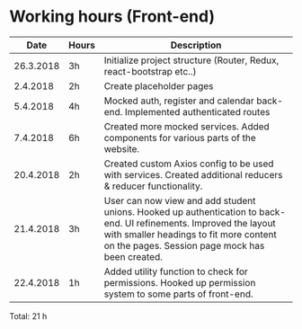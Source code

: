 # Working hours (Front-end)

| Date      | Hours | Description                                                                                                                                                                                                     |
| --------- | ----- | --------------------------------------------------------------------------------------------------------------------------------------------------------------------------------------------------------------- |
| 26.3.2018 | 3h    | Initialize project structure (Router, Redux, react-bootstrap etc..)                                                                                                                                             |
| 2.4.2018  | 2h    | Create placeholder pages                                                                                                                                                                                        |
| 5.4.2018  | 4h    | Mocked auth, register and calendar back-end. Implemented authenticated routes                                                                                                                                   |
| 7.4.2018  | 6h    | Created more mocked services. Added components for various parts of the website.                                                                                                                                |
| 20.4.2018 | 2h    | Created custom Axios config to be used with services. Created additional reducers & reducer functionality.                                                                                                      |
| 21.4.2018 | 3h    | User can now view and add student unions. Hooked up authentication to back-end. UI refinements. Improved the layout with smaller headings to fit more content on the pages. Session page mock has been created. |
| 22.4.2018 | 1h    | Added utility function to check for permissions. Hooked up permission system to some parts of front-end.                                                                                                        |

Total: 21 h
